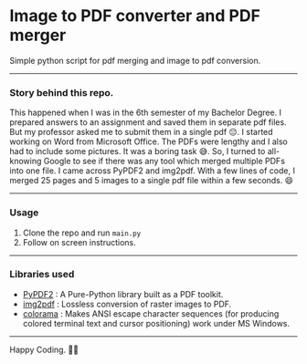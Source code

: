 # Image to PDF converter and PDF merger

Simple python script for pdf merging and image to pdf conversion.

___

### Story behind this repo.
This happened when I was in the 6th semester of my Bachelor Degree. I prepared answers to an assignment and saved them in separate pdf files. But my professor asked me to submit them in a single pdf 😔. I started working on Word from Microsoft Office. The PDFs were lengthy and I also had to include some pictures. It was a boring task 😅. So, I turned to all-knowing Google to see if there was any tool which merged multiple PDFs into one file. I came across PyPDF2 and img2pdf. With a few lines of code, I merged 25 pages and 5 images to a single pdf file within a few seconds. 😄

___

### Usage
1. Clone the repo and run `main.py`
2. Follow on screen instructions.

___

### Libraries used
- [PyPDF2](https://pypi.org/project/PyPDF2/) : A Pure-Python library built as a PDF toolkit.
- [img2pdf](https://pypi.org/project/img2pdf/) : Lossless conversion of raster images to PDF.
 - [colorama](https://pypi.org/project/colorama/) : Makes ANSI escape character sequences (for producing colored terminal text and cursor positioning) work under MS Windows.

___

Happy Coding. 👨‍💻
